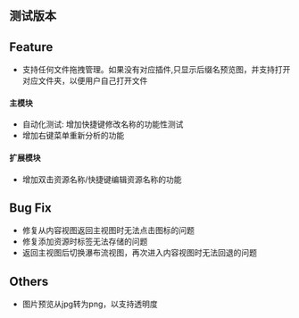 ## **测试版本**
## Feature  
- 支持任何文件拖拽管理。如果没有对应插件,只显示后缀名预览图，并支持打开对应文件夹，以便用户自己打开文件  
#### 主模块
- 自动化测试: 增加快捷键修改名称的功能性测试  
- 增加右键菜单重新分析的功能  
#### 扩展模块
- 增加双击资源名称/快捷键编辑资源名称的功能  
## Bug Fix  
- 修复从内容视图返回主视图时无法点击图标的问题  
- 修复添加资源时标签无法存储的问题  
- 返回主视图后切换瀑布流视图，再次进入内容视图时无法回退的问题  

## Others  
- 图片预览从jpg转为png，以支持透明度